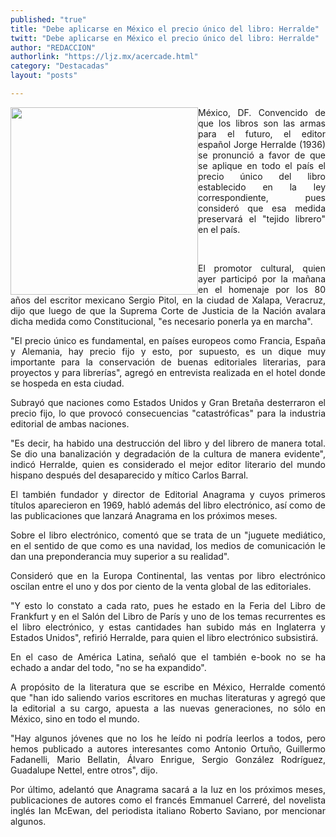 ```yaml
---
published: "true"
title: "Debe aplicarse en México el precio único del libro: Herralde"
twitt: "Debe aplicarse en México el precio único del libro: Herralde"
author: "REDACCION"
authorlink: "https://ljz.mx/acercade.html"
category: "Destacadas"
layout: "posts"

---
```


<div />

<p style="text-align: justify;">
  <img src="http://ljz.mx/images/stories/fotos_abril2013/feriadelibro.jpg" border="0" width="300" style="float: left;" />México, DF. Convencido de que los libros son las armas para el futuro, el editor español Jorge Herralde (1936) se pronunció a favor de que se aplique en todo el país el precio único del libro establecido en la ley correspondiente, pues consideró que esa medida preservará el "tejido librero" en el país.
</p>

 

<p style="text-align: justify;">
  El promotor cultural, quien ayer participó por la mañana en el homenaje por los 80 años del escritor mexicano Sergio Pitol, en la ciudad de Xalapa, Veracruz, dijo que luego de que la Suprema Corte de Justicia de la Nación avalara dicha medida como Constitucional, "es necesario ponerla ya en marcha".
</p>

<p style="text-align: justify;">
  "El precio único es fundamental, en países europeos como Francia, España y Alemania, hay precio fijo y esto, por supuesto, es un dique muy importante para la conservación de buenas editoriales literarias, para proyectos y para librerías", agregó en entrevista realizada en el hotel donde se hospeda en esta ciudad.
</p>

<p style="text-align: justify;">
  Subrayó que naciones como Estados Unidos y Gran Bretaña desterraron el precio fijo, lo que provocó consecuencias "catastróficas" para la industria editorial de ambas naciones.
</p>

<p style="text-align: justify;">
  "Es decir, ha habido una destrucción del libro y del librero de manera total. Se dio una banalización y degradación de la cultura de manera evidente", indicó Herralde, quien es considerado el mejor editor literario del mundo hispano después del desaparecido y mítico Carlos Barral.
</p>

<p style="text-align: justify;">
  El también fundador y director de Editorial Anagrama y cuyos primeros títulos aparecieron en 1969, habló además del libro electrónico, así como de las publicaciones que lanzará Anagrama en los próximos meses.
</p>

<p style="text-align: justify;">
  Sobre el libro electrónico, comentó que se trata de un "juguete mediático, en el sentido de que como es una navidad, los medios de comunicación le dan una preponderancia muy superior a su realidad".
</p>

<p style="text-align: justify;">
  Consideró que en la Europa Continental, las ventas por libro electrónico oscilan entre el uno y dos por ciento de la venta global de las editoriales.
</p>

<p style="text-align: justify;">
  "Y esto lo constato a cada rato, pues he estado en la Feria del Libro de Frankfurt y en el Salón del Libro de París y uno de los temas recurrentes es el libro electrónico, y estas cantidades han subido más en Inglaterra y Estados Unidos", refirió Herralde, para quien el libro electrónico subsistirá.
</p>

<p style="text-align: justify;">
  En el caso de América Latina, señaló que el también e-book no se ha echado a andar del todo, "no se ha expandido".
</p>

<p style="text-align: justify;">
  A propósito de la literatura que se escribe en México, Herralde comentó que "han ido saliendo varios escritores en muchas literaturas y agregó que la editorial a su cargo, apuesta a las nuevas generaciones, no sólo en México, sino en todo el mundo.
</p>

<p style="text-align: justify;">
  "Hay algunos jóvenes que no los he leído ni podría leerlos a todos, pero hemos publicado a autores interesantes como Antonio Ortuño, Guillermo Fadanelli, Mario Bellatin, Álvaro Enrigue, Sergio González Rodríguez, Guadalupe Nettel, entre otros", dijo.
</p>

<p style="text-align: justify;">
  Por último, adelantó que Anagrama sacará a la luz en los próximos meses, publicaciones de autores como el francés Emmanuel Carreré, del novelista inglés Ian McEwan, del periodista italiano Roberto Saviano, por mencionar algunos.
</p></div>
